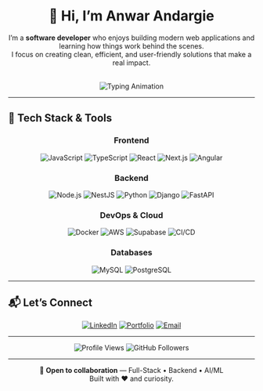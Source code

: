 
<div align="center">

# 👋 Hi, I’m **Anwar Andargie**

I’m a **software developer** who enjoys building modern web applications and learning how things work behind the scenes.  
I focus on creating clean, efficient, and user-friendly solutions that make a real impact.

<br />

<img src="https://readme-typing-svg.herokuapp.com?font=Fira+Code&pause=1000&color=00BFFF&center=true&vCenter=true&width=600&lines=Full-Stack+Developer;Backend+Developer;AI%2FML+Engineer" alt="Typing Animation" />

</div>

---

## 🚀 Tech Stack & Tools

<div align="center">

### **Frontend**
![JavaScript](https://img.shields.io/badge/JavaScript-F7DF1E?style=for-the-badge&logo=javascript&logoColor=black)
![TypeScript](https://img.shields.io/badge/TypeScript-007ACC?style=for-the-badge&logo=typescript&logoColor=white)
![React](https://img.shields.io/badge/React-20232A?style=for-the-badge&logo=react&logoColor=61DAFB)
![Next.js](https://img.shields.io/badge/Next.js-000000?style=for-the-badge&logo=nextdotjs&logoColor=white)
![Angular](https://img.shields.io/badge/Angular-DD0031?style=for-the-badge&logo=angular&logoColor=white)

### **Backend**
![Node.js](https://img.shields.io/badge/Node.js-339933?style=for-the-badge&logo=nodedotjs&logoColor=white)
![NestJS](https://img.shields.io/badge/NestJS-E0234E?style=for-the-badge&logo=nestjs&logoColor=white)
![Python](https://img.shields.io/badge/Python-3776AB?style=for-the-badge&logo=python&logoColor=white)
![Django](https://img.shields.io/badge/Django-092E20?style=for-the-badge&logo=django&logoColor=white)
![FastAPI](https://img.shields.io/badge/FastAPI-009688?style=for-the-badge&logo=fastapi&logoColor=white)

### **DevOps & Cloud**
![Docker](https://img.shields.io/badge/Docker-2496ED?style=for-the-badge&logo=docker&logoColor=white)
![AWS](https://img.shields.io/badge/AWS-232F3E?style=for-the-badge&logo=amazonaws&logoColor=white)
![Supabase](https://img.shields.io/badge/Supabase-3ECF8E?style=for-the-badge&logo=supabase&logoColor=white)
![CI/CD](https://img.shields.io/badge/CI/CD-0052CC?style=for-the-badge&logo=githubactions&logoColor=white)

### **Databases**
![MySQL](https://img.shields.io/badge/MySQL-005C84?style=for-the-badge&logo=mysql&logoColor=white)
![PostgreSQL](https://img.shields.io/badge/PostgreSQL-316192?style=for-the-badge&logo=postgresql&logoColor=white)

</div>

---

## 📬 Let’s Connect

<div align="center">

[![LinkedIn](https://img.shields.io/badge/LinkedIn-0A66C2?style=for-the-badge&logo=linkedin&logoColor=white)](https://www.linkedin.com/in/anwar-andargie-6543112b2/)
[![Portfolio](https://img.shields.io/badge/Portfolio-255E63?style=for-the-badge&logo=About.me&logoColor=white)](https://anwar-andargie.vercel.app/)
[![Email](https://img.shields.io/badge/Email-D14836?style=for-the-badge&logo=gmail&logoColor=white)](mailto:anwarandargie@gmail.com)


---

![Profile Views](https://komarev.com/ghpvc/?username=AnwarAndargie&color=blue&style=for-the-badge)
![GitHub Followers](https://img.shields.io/github/followers/AnwarAndargie?label=Follow&style=for-the-badge&color=blue)

</div>

---

<div align="center">

🧩 **Open to collaboration** — Full-Stack • Backend • AI/ML  
Built with ❤️ and curiosity.

</div>
